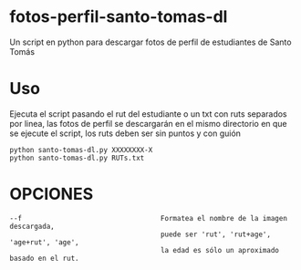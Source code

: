 # fotos-perfil-santo-tomas-dl
Un script en python para descargar fotos de perfil de estudiantes de Santo Tomás

# Uso

Ejecuta el script pasando el rut del estudiante o un txt con ruts separados por linea, las fotos de perfil se descargarán en el mismo directorio en que se ejecute el script, los ruts deben ser sin puntos y con guión

    python santo-tomas-dl.py XXXXXXXX-X
    python santo-tomas-dl.py RUTs.txt

# OPCIONES
    --f                                  Formatea el nombre de la imagen descargada,
                                         puede ser 'rut', 'rut+age', 'age+rut', 'age',
                                         la edad es sólo un aproximado basado en el rut.
